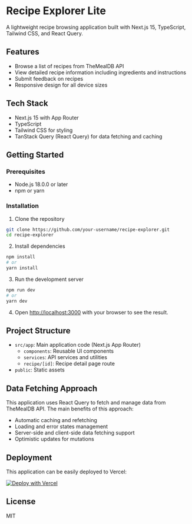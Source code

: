 # Recipe Explorer Lite

A lightweight recipe browsing application built with Next.js 15, TypeScript, Tailwind CSS, and React Query.

## Features

- Browse a list of recipes from TheMealDB API
- View detailed recipe information including ingredients and instructions
- Submit feedback on recipes
- Responsive design for all device sizes

## Tech Stack

- Next.js 15 with App Router
- TypeScript
- Tailwind CSS for styling
- TanStack Query (React Query) for data fetching and caching

## Getting Started

### Prerequisites

- Node.js 18.0.0 or later
- npm or yarn

### Installation

1. Clone the repository
```bash
git clone https://github.com/your-username/recipe-explorer.git
cd recipe-explorer
```

2. Install dependencies
```bash
npm install
# or
yarn install
```

3. Run the development server
```bash
npm run dev
# or
yarn dev
```

4. Open [http://localhost:3000](http://localhost:3000) with your browser to see the result.

## Project Structure

- `src/app`: Main application code (Next.js App Router)
  - `components`: Reusable UI components
  - `services`: API services and utilities
  - `recipe/[id]`: Recipe detail page route
- `public`: Static assets

## Data Fetching Approach

This application uses React Query to fetch and manage data from TheMealDB API. The main benefits of this approach:

- Automatic caching and refetching
- Loading and error states management
- Server-side and client-side data fetching support
- Optimistic updates for mutations

## Deployment

This application can be easily deployed to Vercel:

[![Deploy with Vercel](https://vercel.com/button)](https://vercel.com/new/git/external?repository-url=https://github.com/your-username/recipe-explorer)

## License

MIT
